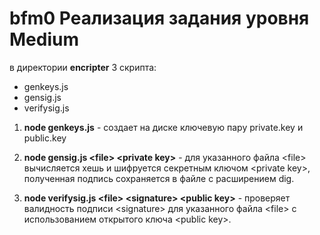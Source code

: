 # bfm0 Реализация задания уровня Medium

в директории **encripter** 3 скрипта:
 * genkeys.js
 * gensig.js
 * verifysig.js

1. **node genkeys.js** -  создает на диске ключевую пару private.key и public.key
 
2. **node gensig.js \<file\> \<private key\>** - для указанного файла \<file\> вычисляется хешь и шифруется секретным ключом \<private key\>, полученная подпись сохраняется в файле с расширением dig.

3. **node verifysig.js \<file\> \<signature\> \<public key\>** - проверяет валидность подписи \<signature\> для указанного файла \<file\> с использованием открытого ключа \<public key\>.
